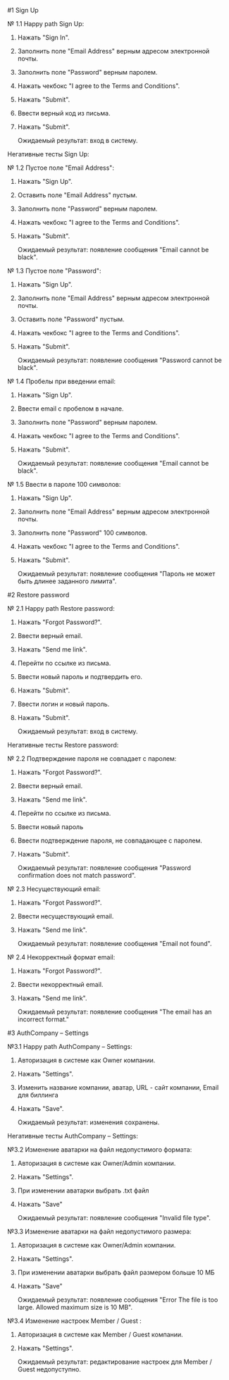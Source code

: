 #1 Sign Up

№ 1.1 Happy path Sign Up: 

1. Нажать "Sign In".
2. Заполнить поле "Email Address" верным адресом электронной почты.
3. Заполнить поле "Password" верным паролем.
4. Нажать чекбокс "I agree to the Terms and Conditions".
5. Нажать "Submit".
6. Ввести верный код из письма.
7. Нажать "Submit".

    Ожидаемый результат: вход в систему.

Негативные тесты Sign Up:

№ 1.2 Пустое поле "Email Address":

1. Нажать "Sign Up".
2. Оставить поле "Email Address" пустым.
3. Заполнить поле "Password" верным паролем.
4. Нажать чекбокс "I agree to the Terms and Conditions".
5. Нажать "Submit".

    Ожидаемый результат: появление сообщения "Email cannot be black".

№ 1.3 Пустое поле "Password":

1. Нажать "Sign Up".
2. Заполнить поле "Email Address" верным адресом электронной почты.
3. Оставить поле "Password" пустым.
4. Нажать чекбокс "I agree to the Terms and Conditions".
5. Нажать "Submit".

    Ожидаемый результат: появление сообщения "Password cannot be black".

№ 1.4 Пробелы при введении email:

1. Нажать "Sign Up".
2. Ввести email с пробелом в начале.
3. Заполнить поле "Password" верным паролем.
4. Нажать чекбокс "I agree to the Terms and Conditions".
5. Нажать "Submit".

    Ожидаемый результат: появление сообщения "Email cannot be black".

№ 1.5 Ввести в пароле 100 символов:

1. Нажать "Sign Up".
2. Заполнить поле "Email Address" верным адресом электронной почты.
3. Заполнить поле "Password"  100 символов.
4. Нажать чекбокс "I agree to the Terms and Conditions".
5. Нажать "Submit".

    Ожидаемый результат: появление сообщения "Пароль не может быть длинее заданного лимита".    


#2 Restore password

№ 2.1 Happy path Restore password:

1. Нажать "Forgot Password?".
2. Ввести верный email.
3. Нажать "Send me link".
4. Перейти по ссылке из письма.
5. Ввести новый пароль и подтвердить его.
6. Нажать "Submit".
7. Ввести логин и новый пароль.
8. Нажать "Submit".

    Ожидаемый результат: вход в систему.

Негативные тесты Restore password:

№ 2.2 Подтверждение пароля не совпадает с паролем:

1. Нажать "Forgot Password?".
2. Ввести верный email.
3. Нажать "Send me link".
4. Перейти по ссылке из письма.
5. Ввести новый пароль
6. Ввести подтверждение пароля, не совпадающее с паролем.
7. Нажать "Submit".

    Ожидаемый результат: появление сообщения "Password confirmation does not match password".

№ 2.3 Несуществующий email:

1. Нажать "Forgot Password?".
2. Ввести несуществующий email.
3. Нажать "Send me link".

    Ожидаемый результат: появление сообщения "Email not found".

№ 2.4 Некорректный формат email:

1. Нажать "Forgot Password?".
2. Ввести некорректный email.
3. Нажать "Send me link".

    Ожидаемый результат: появление сообщения "The email has an incorrect format."

#3 AuthCompany – Settings

№3.1 Happy path AuthCompany – Settings:

1. Авторизация в системе как Owner компании.
2. Нажать "Settings".
3. Изменить название компании, аватар, URL - сайт компании, Email для биллинга
4. Нажать "Save".

    Ожидаемый результат: изменения сохранены.

Негативные тесты AuthCompany – Settings:

№3.2 Изменение аватарки на файл недопустимого формата:

1. Авторизация в системе как Owner/Admin компании.
2. Нажать "Settings".
3. При изменении аватарки выбрать .txt файл
4. Нажать "Save"

    Ожидаемый результат: появление сообщения "Invalid file type".

№3.3 Изменение аватарки на файл недопустимого размера:

1. Авторизация в системе как Owner/Admin компании.
2. Нажать "Settings".
3. При изменении аватарки выбрать файл размером больше 10 МБ
4. Нажать "Save"

    Ожидаемый результат: появление сообщения "Error The file is too large. Allowed maximum size is 10 MB".

№3.4 Изменение настроек Member / Guest :

1. Авторизация в системе как Member / Guest компании.
2. Нажать "Settings".

    Ожидаемый результат: редактирование настроек для Member / Guest недопуступно.



